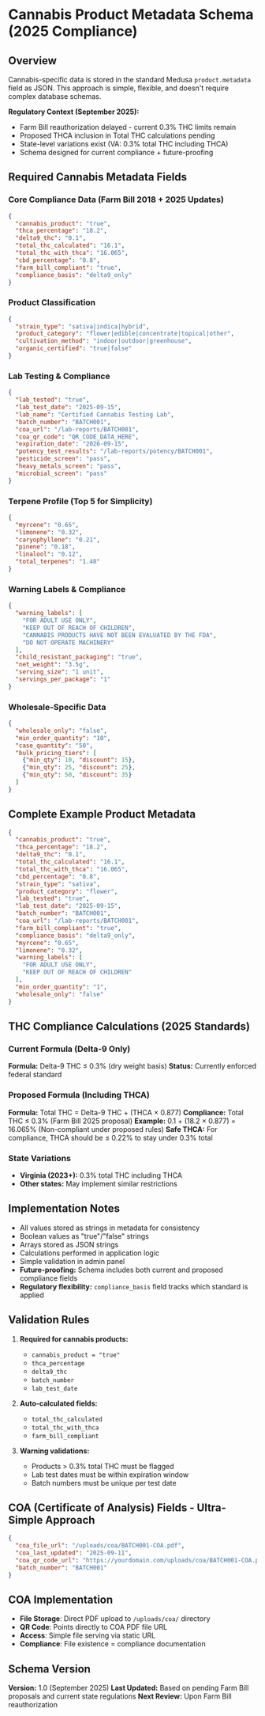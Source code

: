 # Cannabis Product Metadata Schema (2025 Compliance)

## Overview
Cannabis-specific data is stored in the standard Medusa `product.metadata` field as JSON. This approach is simple, flexible, and doesn't require complex database schemas.

**Regulatory Context (September 2025):**
- Farm Bill reauthorization delayed - current 0.3% THC limits remain
- Proposed THCA inclusion in Total THC calculations pending
- State-level variations exist (VA: 0.3% total THC including THCA)
- Schema designed for current compliance + future-proofing

## Required Cannabis Metadata Fields

### Core Compliance Data (Farm Bill 2018 + 2025 Updates)
```json
{
  "cannabis_product": "true",
  "thca_percentage": "18.2",
  "delta9_thc": "0.1", 
  "total_thc_calculated": "16.1",
  "total_thc_with_thca": "16.065",
  "cbd_percentage": "0.8",
  "farm_bill_compliant": "true",
  "compliance_basis": "delta9_only"
}
```

### Product Classification
```json
{
  "strain_type": "sativa|indica|hybrid",
  "product_category": "flower|edible|concentrate|topical|other",
  "cultivation_method": "indoor|outdoor|greenhouse",
  "organic_certified": "true|false"
}
```

### Lab Testing & Compliance
```json
{
  "lab_tested": "true",
  "lab_test_date": "2025-09-15",
  "lab_name": "Certified Cannabis Testing Lab",
  "batch_number": "BATCH001",
  "coa_url": "/lab-reports/BATCH001",
  "coa_qr_code": "QR_CODE_DATA_HERE",
  "expiration_date": "2026-09-15",
  "potency_test_results": "/lab-reports/potency/BATCH001",
  "pesticide_screen": "pass",
  "heavy_metals_screen": "pass",
  "microbial_screen": "pass"
}
```

### Terpene Profile (Top 5 for Simplicity)
```json
{
  "myrcene": "0.65",
  "limonene": "0.32", 
  "caryophyllene": "0.21",
  "pinene": "0.18",
  "linalool": "0.12",
  "total_terpenes": "1.48"
}
```

### Warning Labels & Compliance
```json
{
  "warning_labels": [
    "FOR ADULT USE ONLY",
    "KEEP OUT OF REACH OF CHILDREN", 
    "CANNABIS PRODUCTS HAVE NOT BEEN EVALUATED BY THE FDA",
    "DO NOT OPERATE MACHINERY"
  ],
  "child_resistant_packaging": "true",
  "net_weight": "3.5g",
  "serving_size": "1 unit",
  "servings_per_package": "1"
}
```

### Wholesale-Specific Data
```json
{
  "wholesale_only": "false",
  "min_order_quantity": "10",
  "case_quantity": "50", 
  "bulk_pricing_tiers": [
    {"min_qty": 10, "discount": 15},
    {"min_qty": 25, "discount": 25},
    {"min_qty": 50, "discount": 35}
  ]
}
```

## Complete Example Product Metadata
```json
{
  "cannabis_product": "true",
  "thca_percentage": "18.2",
  "delta9_thc": "0.1",
  "total_thc_calculated": "16.1",
  "total_thc_with_thca": "16.065",
  "cbd_percentage": "0.8",
  "strain_type": "sativa",
  "product_category": "flower",
  "lab_tested": "true",
  "lab_test_date": "2025-09-15",
  "batch_number": "BATCH001",
  "coa_url": "/lab-reports/BATCH001",
  "farm_bill_compliant": "true",
  "compliance_basis": "delta9_only",
  "myrcene": "0.65",
  "limonene": "0.32",
  "warning_labels": [
    "FOR ADULT USE ONLY",
    "KEEP OUT OF REACH OF CHILDREN"
  ],
  "min_order_quantity": "1",
  "wholesale_only": "false"
}
```

## THC Compliance Calculations (2025 Standards)

### Current Formula (Delta-9 Only)
**Formula:** Delta-9 THC ≤ 0.3% (dry weight basis)
**Status:** Currently enforced federal standard

### Proposed Formula (Including THCA)
**Formula:** Total THC = Delta-9 THC + (THCA × 0.877)
**Compliance:** Total THC ≤ 0.3% (Farm Bill 2025 proposal)
**Example:** 0.1 + (18.2 × 0.877) = 16.065% (Non-compliant under proposed rules)
**Safe THCA:** For compliance, THCA should be ≤ 0.22% to stay under 0.3% total

### State Variations
- **Virginia (2023+):** 0.3% total THC including THCA
- **Other states:** May implement similar restrictions

## Implementation Notes
- All values stored as strings in metadata for consistency
- Boolean values as "true"/"false" strings  
- Arrays stored as JSON strings
- Calculations performed in application logic
- Simple validation in admin panel
- **Future-proofing:** Schema includes both current and proposed compliance fields
- **Regulatory flexibility:** `compliance_basis` field tracks which standard is applied

## Validation Rules
1. **Required for cannabis products:**
   - `cannabis_product = "true"`
   - `thca_percentage`
   - `delta9_thc` 
   - `batch_number`
   - `lab_test_date`

2. **Auto-calculated fields:**
   - `total_thc_calculated`
   - `total_thc_with_thca` 
   - `farm_bill_compliant`

3. **Warning validations:**
   - Products > 0.3% total THC must be flagged
   - Lab test dates must be within expiration window
   - Batch numbers must be unique per test date

## COA (Certificate of Analysis) Fields - Ultra-Simple Approach
```json
{
  "coa_file_url": "/uploads/coa/BATCH001-COA.pdf",
  "coa_last_updated": "2025-09-11", 
  "coa_qr_code_url": "https://yourdomain.com/uploads/coa/BATCH001-COA.pdf",
  "batch_number": "BATCH001"
}
```

## COA Implementation
- **File Storage**: Direct PDF upload to `/uploads/coa/` directory
- **QR Code**: Points directly to COA PDF file URL
- **Access**: Simple file serving via static URL
- **Compliance**: File existence = compliance documentation

## Schema Version
**Version:** 1.0 (September 2025)
**Last Updated:** Based on pending Farm Bill proposals and current state regulations
**Next Review:** Upon Farm Bill reauthorization
